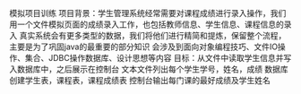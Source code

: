 模拟项目训练
项目背景：学生管理系统经常需要对课程成绩进行录入操作，我们用一个文件模拟页面的成绩录入工作，也包括教师信息、学生信息、课程信息的录入
        真实系统会有更多类型的数据，我们将他们进行精简和提炼，保留整个流程，主要是为了巩固java的最重要的部分知识
        会涉及到面向对象编程技巧、文件IO操作、集合、JDBC操作数据库、设计思想等内容
目标：从文件中读取学生信息并写入数据库中，之后展示在控制台
文本文件列出每个学生学号，姓名，成绩
数据库创建学生表，课程表，课程成绩表
控制台输出每门课的最好成绩及学生姓名
